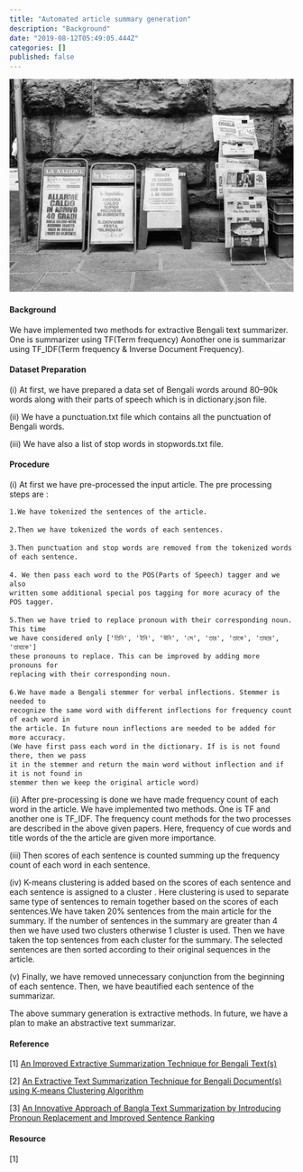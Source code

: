 ```yaml
---
title: "Automated article summary generation"
description: "Background"
date: "2019-08-12T05:49:05.444Z"
categories: []
published: false
---
```


![Photo by [Flipboard](https://unsplash.com/@flipboard?utm_source=medium&utm_medium=referral) on [Unsplash](https://unsplash.com?utm_source=medium&utm_medium=referral)](./asset-1.jpeg)

#### Background



We have implemented two methods for extractive Bengali text summarizer. One is summarizer using TF(Term frequency) Aonother one is summarizar using TF\_IDF(Term frequency & Inverse Document Frequency).

#### Dataset Preparation

(i) At first, we have prepared a data set of Bengali words around 80–90k words along with their parts of speech which is in dictionary.json file.

(ii) We have a punctuation.txt file which contains all the punctuation of Bengali words.

(iii) We have also a list of stop words in stopwords.txt file.

#### Procedure

(i) At first we have pre-processed the input article. The pre processing steps are :

```
1.We have tokenized the sentences of the article.

2.Then we have tokenized the words of each sentences.

3.Then punctuation and stop words are removed from the tokenized words of each sentence.

4. We then pass each word to the POS(Parts of Speech) tagger and we also
written some additional special pos tagging for more acuracy of the POS tagger.

5.Then we have tried to replace pronoun with their corresponding noun. This time
we have considered only ['তিনি', 'ইনি', 'উনি', 'সে', 'তার', 'তাকে', 'তাহার', 'তাহাকে']
these pronouns to replace. This can be improved by adding more pronouns for
replacing with their corresponding noun.

6.We have made a Bengali stemmer for verbal inflections. Stemmer is needed to
recognize the same word with different inflections for frequency count of each word in
the article. In future noun inflections are needed to be added for more accuracy.
(We have first pass each word in the dictionary. If is is not found there, then we pass
it in the stemmer and return the main word without inflection and if it is not found in
stemmer then we keep the original article word)
```

(ii) After pre-processing is done we have made frequency count of each word in the article. We have implemented two methods. One is TF and another one is TF\_IDF. The frequency count methods for the two processes are described in the above given papers. Here, frequency of cue words and title words of the the article are given more importance.

(iii) Then scores of each sentence is counted summing up the frequency count of each word in each sentence.

(iv) K-means clustering is added based on the scores of each sentence and each sentence is assigned to a cluster . Here clustering is used to separate same type of sentences to remain together based on the scores of each sentences.We have taken 20% sentences from the main article for the summary. If the number of sentences in the summary are greater than 4 then we have used two clusters otherwise 1 cluster is used. Then we have taken the top sentences from each cluster for the summary. The selected sentences are then sorted according to their original sequences in the article.

(v) Finally, we have removed unnecessary conjunction from the beginning of each sentence. Then, we have beautified each sentence of the summarizar.

The above summary generation is extractive methods. In future, we have a plan to make an abstractive text summarizar.

#### Reference

\[1\] [An Improved Extractive Summarization Technique for Bengali Text(s)](https://ieeexplore.ieee.org/document/8465609)

\[2\] [An Extractive Text Summarization Technique for Bengali Document(s) using K-means Clustering Algorithm](https://ieeexplore.ieee.org/document/7890883)

\[3\] [An Innovative Approach of Bangla Text Summarization by Introducing Pronoun Replacement and Improved Sentence Ranking](http://jips-k.org/q.jips?cp=pp&pn=480)



#### Resource

\[1\]
